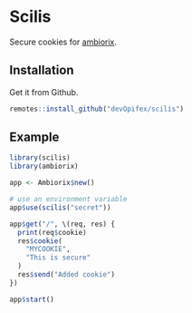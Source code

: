 # Scilis

Secure cookies for [ambiorix](https://ambiorix.dev).

## Installation

Get it from Github.

```r
remotes::install_github("devOpifex/scilis")
```

## Example

```r
library(scilis)
library(ambiorix)

app <- Ambiorix$new()

# use an environment variable
app$use(scilis("secret"))

app$get("/", \(req, res) {
  print(req$cookie)
  res$cookie(
    "MYCOOKIE",
    "This is secure"
  )
  res$send("Added cookie")
})

app$start()
```
